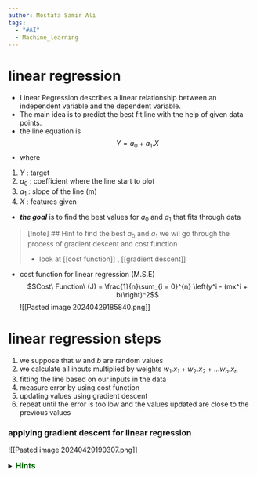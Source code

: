 ```yaml
---
author: Mostafa Samir Ali
tags:
  - "#AI"
  - Machine_learning
---
```



# linear regression
- Linear Regression describes a linear relationship between an independent variable and the dependent variable.
- The main idea is to predict the best fit line with the help of given data points.
- the line equation is 
$$ Y = a_0 + a_1 .X $$
- where 
1.  $Y$ : target
2.  $a_0$ : coefficient where the line start to plot
3.  $a_1$ : slope of the line (m)
4.  $X$ : features given

- ***the goal*** is to find the best values for $a_0$ and $a_1$ that fits through data
>[!note] ## Hint
>to find the best $a_0$ and $a_1$ we wil go through the process of gradient descent and cost function 
> - look at [[cost function]] , [[gradient descent]] 


-  cost function for linear regression (M.S.E)
$$Cost\ Function\ (J) = \frac{1}{n}\sum_{i = 0}^{n} \left(y^i - (mx^i + b)\right)^2$$
![[Pasted image 20240429185840.png]]


# linear regression steps
1. we suppose that $w$ and $b$ are random values
2. we calculate all inputs multiplied by weights $w_1.x_1 + w_2.x_2 +\dots w_n.x_n$ 
3. fitting the line based on our inputs in the data
4. measure error by using cost function
5. updating values using gradient descent 
6. repeat until the error is too low and the values updated are close to the previous values

### applying gradient descent for linear regression

![[Pasted image 20240429190307.png]]


<details>
<summary>
    <font size='3', color='darkgreen'><b>Hints</b></font>
</summary>
    <p>
    <ul>
        <li>Try $w = 200$ and $b = 100$ </li>
    </ul>
    </p>

# practical 
- after cleaning the data we are now ready to proceed in the machine learning process
- we will follow some steps
	1. measure correlation
	2. one hot encoder
	3. split the data into train and test data
	4. model 
	5. measuring error

## 1. measure correlation
- look for [[correlation and regression]]
## 2. One hot encoder
- look for [[Encoders]]
## 3. split the data
- we now are able to split the data into training data and testing data
- the user defines the ratio of both training and testing data according to the total size of the data
- usually we split the data 80 : 20
	- 80 ==> training
	- 20 ==> testing
- steps:-
	1. we split the features and the target away from each other
	2. split the data to train and test data
* code practice
```python
# steps to split the data

## seperate the feature data from the target data
X = data.drop('price' ,axis = 1).values     # axis = 1 ==> column / values ==> to get the vales
y = data["price"].values

## import train_test_split function from sklean
from sklearn.model_selection import train_test_split

## splitting the data
x_train , x_test , y_train , y_test = train_test_split(X , y , test_size = 0.2)
```

## 4. model
- choosing the model according to the nature of the data
- in this notebook we choose Linear Regression 
- so , the procedure is 
	1. import the model from sklearn and declare an object
	2. train the model
	3. make prediction
#### import the model
- we should import the model from sklearn library , linear model module
```python
# import model 
from sklearn.linear_model import LinearRegression

# make an object of the model
model = LinearRegression()
```
#### Train the model
- the model will be trained on the training dataset we separated from original dataset
- the model will be trained on **x_train** and **y_train** 

```python
# training the model
model.fit(x_train , y_train)
```

#### making a prediction
- now , let the model make a prediction of the data
- the model will predict the value of the target 
* the procedure for prediction process :-
		- pass **x_test** to the model
		- the model give a prediction , the result will be **y_pred**  
		- in the error measure **y_test** will be compared to **y_pred** to see how much difference between them and how the model preformed
		- predict(x_test) ---> y_pred 

```python
# making prediction
y_pred = model.predict(x_test)
```

## 5. Measuring error
- we use many techniques in measuring errors [[cost function]]
- in this note book we will use M.S.E 
- steps:-
	- import the mean_square_error from sklearn.metrics
	- measure the error between **y_pred** , **y_test**
#### error measure code

```python
# importing the mean_square_error
from sklearn.metrics import mean_square_error

# measure the error
mean_square_error(y_pred , y_test)
```

 
